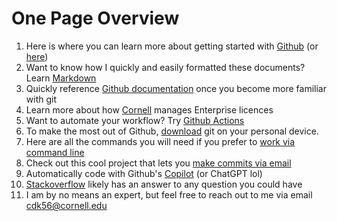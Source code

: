 # One Page Overview

1. Here is where you can learn more about getting started with [Github](https://docs.github.com/en/get-started) (or [here](https://git-scm.com/docs/gittutorial))
2. Want to know how I quickly and easily formatted these documents? Learn [Markdown](https://www.markdownguide.org/basic-syntax/)
3. Quickly reference [Github documentation](https://git-scm.com/docs/git) once you become more familiar with git
4. Learn more about how [Cornell](https://it.coecis.cornell.edu/github/) manages Enterprise licences
5. Want to automate your workflow? Try [Github Actions](https://docs.github.com/en/actions/learn-github-actions/understanding-github-actions)
6. To make the most out of Github, [download](https://git-scm.com/downloads) git on your personal device.
7. Here are all the commands you will need if you prefer to [work via command line](https://git-scm.com/docs)
8. Check out this cool project that lets you [make commits via email](https://fire.fundersclub.com/)
9. Automatically code with Github's [Copilot](https://github.com/features/copilot) (or ChatGPT lol)
10. [Stackoverflow](https://stackoverflow.com/) likely has an answer to any question you could have
11. I am by no means an expert, but feel free to reach out to me via email <cdk56@cornell.edu>
